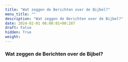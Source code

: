 ```yaml
---
title: "Wat zeggen de Berichten over de Bijbel?"
menu_title: ""
description: "Wat zeggen de Berichten over de Bijbel?"
date: 2024-02-01 06:00:01+00:287
draft: False
hidden: True
weight:
---
```

### Wat zeggen de Berichten over de Bijbel?
